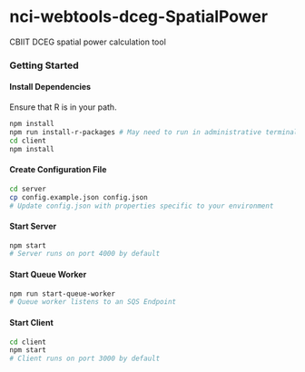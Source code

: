# nci-webtools-dceg-SpatialPower
CBIIT DCEG spatial power calculation tool

### Getting Started

#### Install Dependencies
Ensure that R is in your path.

```bash
npm install
npm run install-r-packages # May need to run in administrative terminal on Windows
cd client
npm install
```

#### Create Configuration File
```bash
cd server
cp config.example.json config.json
# Update config.json with properties specific to your environment
```

#### Start Server
```bash
npm start
# Server runs on port 4000 by default
```

#### Start Queue Worker
```bash
npm run start-queue-worker
# Queue worker listens to an SQS Endpoint
```

#### Start Client
```bash
cd client
npm start
# Client runs on port 3000 by default
```